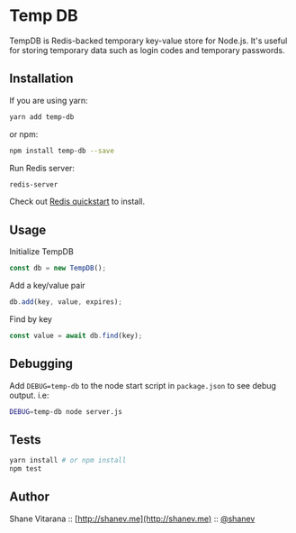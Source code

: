 # Temp DB

TempDB is Redis-backed temporary key-value store for Node.js. It's useful for storing temporary data such as login codes and temporary passwords.

## Installation

If you are using yarn:

```sh
yarn add temp-db
```

or npm:

```sh
npm install temp-db --save
```

Run Redis server:
```sh
redis-server
```
Check out [Redis quickstart](https://redis.io/topics/quickstart) to install.

## Usage

Initialize TempDB
```js
const db = new TempDB();
```

Add a key/value pair
```js
db.add(key, value, expires);
```

Find by key
```js
const value = await db.find(key);
```

## Debugging

Add `DEBUG=temp-db` to the node start script in `package.json` to see debug output. i.e:

```sh
DEBUG=temp-db node server.js
```

## Tests

```sh
yarn install # or npm install
npm test
```

## Author

Shane Vitarana :: [http://shanev.me](http://shanev.me) :: [@shanev](https://twitter.com/shanev)
